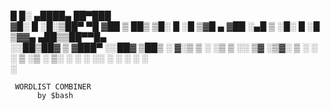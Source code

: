  █     █░ ▄████▄   ██▀███  
▓█░ █ ░█░▒██▀ ▀█  ▓██ ▒ ██▒
▒█░ █ ░█ ▒▓█    ▄ ▓██ ░▄█ ▒
░█░ █ ░█ ▒▓▓▄ ▄██▒▒██▀▀█▄  
░░██▒██▓ ▒ ▓███▀ ░░██▓ ▒██▒
░ ▓░▒ ▒  ░ ░▒ ▒  ░░ ▒▓ ░▒▓░
  ▒ ░ ░    ░  ▒     ░▒ ░ ▒░
  ░   ░  ░          ░░   ░ 
    ░    ░ ░         ░     
         ░                 
         
     WORDLIST COMBINER
          by $bash
          
